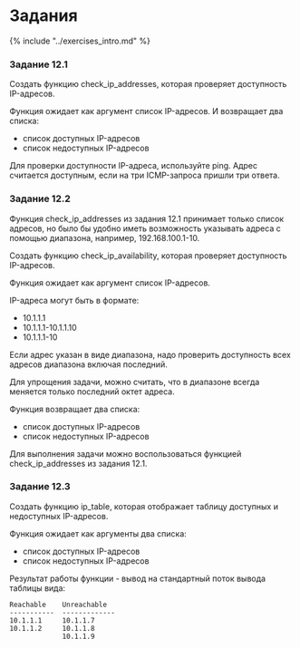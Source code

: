 # Задания

{% include "../exercises_intro.md" %}

### Задание 12.1

Создать функцию check_ip_addresses, которая проверяет доступность IP-адресов.

Функция ожидает как аргумент список IP-адресов.
И возвращает два списка:
* список доступных IP-адресов
* список недоступных IP-адресов

Для проверки доступности IP-адреса, используйте ping.
Адрес считается доступным, если на три ICMP-запроса пришли три ответа.


### Задание 12.2

Функция check_ip_addresses из задания 12.1 принимает только список адресов,
но было бы удобно иметь возможность указывать адреса с помощью диапазона, например, 192.168.100.1-10.

Создать функцию check_ip_availability, которая проверяет доступность IP-адресов.

Функция ожидает как аргумент список IP-адресов.

IP-адреса могут быть в формате:
* 10.1.1.1
* 10.1.1.1-10.1.1.10
* 10.1.1.1-10

Если адрес указан в виде диапазона, надо проверить доступность всех адресов диапазона включая последний.

Для упрощения задачи, можно считать, что в диапазоне всегда меняется только последний октет адреса.

Функция возвращает два списка:
* список доступных IP-адресов
* список недоступных IP-адресов


Для выполнения задачи можно воспользоваться функцией check_ip_addresses из задания 12.1.

### Задание 12.3

Создать функцию ip_table, которая отображает таблицу доступных и недоступных IP-адресов.

Функция ожидает как аргументы два списка:
* список доступных IP-адресов
* список недоступных IP-адресов

Результат работы функции - вывод на стандартный поток вывода таблицы вида:
```
Reachable    Unreachable
-----------  -------------
10.1.1.1     10.1.1.7
10.1.1.2     10.1.1.8
             10.1.1.9
```

